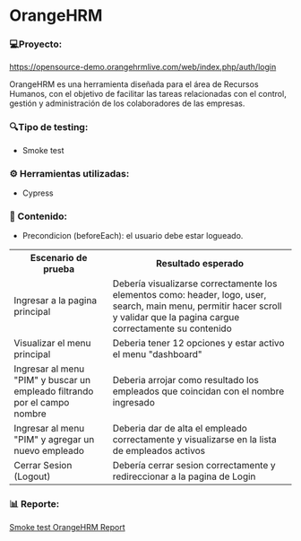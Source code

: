 # OrangeHRM

### 💻Proyecto: 
https://opensource-demo.orangehrmlive.com/web/index.php/auth/login

OrangeHRM es una herramienta diseñada para el área de Recursos Humanos, con el objetivo de facilitar las tareas relacionadas con el control, gestión y administración de los colaboradores de las empresas.

### 🔍Tipo de testing:
* Smoke test

### ⚙ Herramientas utilizadas:
* Cypress
  
### 📁 Contenido:

* Precondicion (beforeEach): el usuario debe estar logueado.

<table>
  <tr>
    <th>Escenario de prueba</th>
    <th>Resultado esperado</th>
  </tr>
  <tr>
    <td>Ingresar a la pagina principal</td>
    <td>Debería visualizarse correctamente los elementos como: header, logo, user, search, main menu, permitir hacer scroll y validar que la pagina cargue correctamente su contenido</td>
  </tr>
  <tr>
    <td>Visualizar el menu principal</td>
    <td> Deberia tener 12 opciones y estar activo el menu "dashboard"</td>
  </tr>
  <tr>
    <td>Ingresar al menu "PIM" y buscar un empleado filtrando por el campo nombre </td>
    <td>Deberia arrojar como resultado los empleados que coincidan con el nombre ingresado</td>
  </tr>
  <tr>
    <td>Ingresar al menu "PIM" y agregar un nuevo empleado</td>
    <td>Deberia dar de alta el empleado correctamente y visualizarse en la lista de empleados activos</td>
  </tr>
  <tr>
    <td>Cerrar Sesion (Logout)</td>
    <td>Debería cerrar sesion correctamente y redireccionar a la pagina de Login</td>
  </tr>
  
</table>

### 📊 Reporte: 
<a href="file:///C:/Users/Marcos/Desktop/CYPRESS/cypress/reports/html/index.html"> Smoke test OrangeHRM Report </a>
